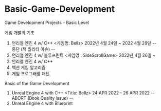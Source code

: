 # Basic-Game-Development
Game Development Projects - Basic Level

게임 개발의 기초

1. 언리얼 엔진 4 w/ C++ <게임명: Bellz> 2022년 4월 24일 ~ 2022 4월 26일
-- 중단 (책 퀄리티 이슈) --
1. 언리얼 엔진 4 w/ 블루프린트 <게임명 : SideScrollGame> 2022년 4월 26일 ~
2. 언리얼 엔진 4 w/ C++
3. 액션 게임 알고리즘
4. 게임 프로그래밍 패턴

Basic of the Game Development

1. Unreal Engine 4 with C++ <Title: Bellz> 24 APR 2022 - 26 APR 2022
-- ABORT (Book Quality Issue) --
1. Unreal Engine 4 with Blueprint <Title : SideScrollGame> 26 APR 2022 ~
2. Unreal Engine 4 with C++
3. Action Game Algorithms
4. Game Programming Patterns
